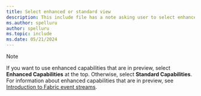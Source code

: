 ```yaml
---
title: Select enhanced or standard view
description: This include file has a note asking user to select enhanced capabilities vs. standard capabilities. 
ms.author: spelluru
author: spelluru
ms.topic: include
ms.date: 05/21/2024
---
```


> [!NOTE]
> If you want to use enhanced capabilities that are in preview, select **Enhanced Capabilities**  at the top. Otherwise, select **Standard Capabilities**. For information about enhanced capabilities that are in preview, see [Introduction to Fabric event streams](../overview.md).
